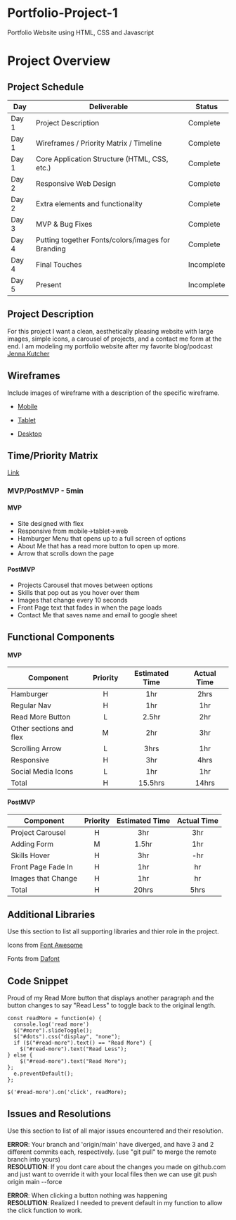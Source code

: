 # Portfolio-Project-1
Portfolio Website using HTML, CSS and Javascript

# Project Overview

## Project Schedule

|  Day | Deliverable | Status
|---|---| ---|
|Day 1| Project Description | Complete
|Day 1| Wireframes / Priority Matrix / Timeline | Complete
|Day 1| Core Application Structure (HTML, CSS, etc.) | Complete
|Day 2| Responsive Web Design | Complete
|Day 2| Extra elements and functionality | Complete
|Day 3| MVP & Bug Fixes | Complete
|Day 4| Putting together Fonts/colors/images for Branding | Complete
|Day 4| Final Touches | Incomplete
|Day 5| Present | Incomplete


## Project Description

For this project I want a clean, aesthetically pleasing website with large images, simple icons, a carousel of projects, and a contact me form at the end.
I am modeling my portfolio website after my favorite blog/podcast [Jenna Kutcher](https://jennakutcher.com/)

## Wireframes

Include images of wireframe with a description of the specific wireframe.   

- [Mobile](https://drive.google.com/file/d/1fIve_LnaWgtU_JNv1x4y_18H6YL8AeVw/view?usp=sharing)

- [Tablet](https://drive.google.com/file/d/1jEtvOgbXKUVgSWkhcauFlze5DiovKY2A/view?usp=sharing)

- [Desktop](https://drive.google.com/file/d/1QOrAW1_NSFuM0yXjblfwGd5EDrGgmD_p/view?usp=sharing)

## Time/Priority Matrix 

[Link](https://drive.google.com/file/d/1Oo29KYGktbupm9MPZZxr6nj0vqokuRuV/view?usp=sharing)

### MVP/PostMVP - 5min

#### MVP
- Site designed with flex
- Responsive from mobile->tablet->web
- Hamburger Menu that opens up to a full screen of options 
- About Me that has a read more button to open up more.
- Arrow that scrolls down the page

#### PostMVP 
- Projects Carousel that moves between options
- Skills that pop out as you hover over them
- Images that change every 10 seconds
- Front Page text that fades in when the page loads
- Contact Me that saves name and email to google sheet


## Functional Components

#### MVP
| Component | Priority | Estimated Time | Actual Time |
| --- | :---: |  :---: | :---: | 
| Hamburger | H | 1hr | 2hrs |
| Regular Nav | H | 1hr | 1hr |  
| Read More Button | L | 2.5hr|  2hr |
| Other sections and flex| M | 2hr | 3hr|
| Scrolling Arrow | L | 3hrs|  1hr | 
| Responsive | H | 3hr | 4hrs |
| Social Media Icons | L | 1hr |  1hr |
| Total | H | 15.5hrs| 14hrs |

#### PostMVP
| Component | Priority | Estimated Time | Actual Time |
| --- | :---: |  :---: | :---: | 
| Project Carousel | H | 3hr | 3hr |
| Adding Form | M | 1.5hr|  1hr | 
| Skills Hover | H | 3hr | -hr | 1hr |
| Front Page Fade In | H | 1hr | hr |
| Images that Change | H | 1hr | hr |
| Total | H | 20hrs| 5hrs |

## Additional Libraries
 Use this section to list all supporting libraries and thier role in the project. 

Icons from [Font Awesome](https://fontawesome.com/)

Fonts from [Dafont](https://www.dafont.com/)



## Code Snippet

Proud of my Read More button that displays another paragraph and the button changes to say "Read Less" to toggle back to the original length. 

```
const readMore = function(e) {
  console.log('read more')
  $("#more").slideToggle();
  $("#dots").css("display", "none");
  if ($("#read-more").text() == "Read More") { 
    $("#read-more").text("Read Less"); 
} else { 
    $("#read-more").text("Read More"); 
}; 
  e.preventDefault();
};

$('#read-more').on('click', readMore);
```

## Issues and Resolutions
 Use this section to list of all major issues encountered and their resolution.

**ERROR**: Your branch and 'origin/main' have diverged,
and have 3 and 2 different commits each, respectively.
  (use "git pull" to merge the remote branch into yours)                         
**RESOLUTION**: If you dont care about the changes you made on github.com and just want to override it with your local files then we can use git push origin main --force

**ERROR**: When clicking a button nothing was happening                         
**RESOLUTION**: Realized I needed to prevent default in my function to allow the click function to work.